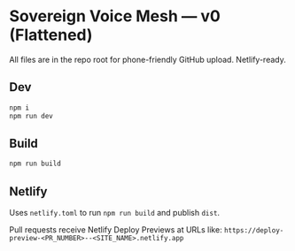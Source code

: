 # Sovereign Voice Mesh — v0 (Flattened)

All files are in the repo root for phone-friendly GitHub upload. Netlify-ready.

## Dev
```bash
npm i
npm run dev
```

## Build
```bash
npm run build
```

## Netlify
Uses `netlify.toml` to run `npm run build` and publish `dist`.

Pull requests receive Netlify Deploy Previews at URLs like:
`https://deploy-preview-<PR_NUMBER>--<SITE_NAME>.netlify.app`
